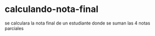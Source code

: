 # calculando-nota-final
se calculara la nota final de un estudiante donde se suman las 4 notas parciales
